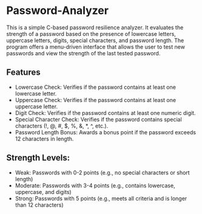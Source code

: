 # Password-Analyzer

This is a simple C-based password resilience analyzer. It evaluates the strength of a password based on the presence of lowercase letters, uppercase letters, digits, special characters, and password length. The program offers a menu-driven interface that allows the user to test new passwords and view the strength of the last tested password.

## Features
- Lowercase Check: Verifies if the password contains at least one lowercase letter.
- Uppercase Check: Verifies if the password contains at least one uppercase letter.
- Digit Check: Verifies if the password contains at least one numeric digit.
- Special Character Check: Verifies if the password contains special characters (!, @, #, $, %, &, *, ^, etc.).
- Password Length Bonus: Awards a bonus point if the password exceeds 12 characters in length.
## Strength Levels:
- Weak: Passwords with 0-2 points (e.g., no special characters or short length)
- Moderate: Passwords with 3-4 points (e.g., contains lowercase, uppercase, and digits)
- Strong: Passwords with 5 points (e.g., meets all criteria and is longer than 12 characters)
